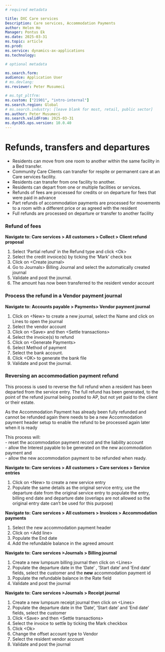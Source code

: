 ```yaml
---
# required metadata

title: DXC Care services 
Description: Care services, Accommodation Payments
author: Helen Ho 
Manager: Pontus Ek
ms.date: 2025-03-31
ms.topic: article
ms.prod: 
ms.service: dynamics-ax-applications
ms.technology: 

# optional metadata

ms.search.form: 
audience: Application User
# ms.devlang: 
ms.reviewer: Peter Musumeci 

# ms.tgt_pltfrm: 
ms.custom: ["21901", "intro-internal"]
ms.search.region: Global
# ms.search.industry: [leave blank for most, retail, public sector]
ms.author: Peter Musumeci
ms.search.validFrom: 2025-03-31
ms.dyn365.ops.version: 10.0.40
---
```


# Refunds, transfers and departures

-   Residents can move from one room to another within the same facility in a Bed transfer.
-   Community Care Clients can transfer for respite or permanent care at an Care services facility.
-   Residents can transfer from one facility to another.
-   Residents can depart from one or multiple facilities or services.
-   Refunds of fees are processed for credits or on departure for fees that were paid in advance
-   Part refunds of accommodation payments are processed for movements to a room with a different price or as agreed with the resident
-   Full refunds are processed on departure or transfer to another facility

### Refund of fees

**Navigate to: Care services \> All customers \> Collect \> Client refund proposal**

1.  Select ‘Partial refund’ in the Refund type and click \<Ok\>
2.  Select the credit invoice(s) by ticking the ‘Mark’ check box
3.  Click on \<Create journal\>
4.  Go to Journals\> Billing Journal and select the automatically created journal
5.  Validate and post the journal.
6.  The amount has now been transferred to the resident vendor account

### Process the refund in a Vendor payment journal

**Navigate to:** **Accounts payable \> Payments\> Vendor payment journal**

1.  Click on \<New\> to create a new journal, select the Name and click on Lines to open the journal
2.  Select the vendor account
3.  Click on \<Save\> and then \<Settle transactions\>
4.  Select the invoice(s) to refund
5.  Click on \<Generate Payments\>
6.  Select Method of payment
7.  Select the bank account.
8.  Click \<OK\> to generate the bank file
9.  Validate and post the journal.

### Reversing an accommodation payment refund

This process is used to reverse the full refund when a resident has been departed from the service entry. The full refund has been generated, to the point of the refund journal being posted to AP, but not yet paid to the client or their estate.

As the Accommodation Payment has already been fully refunded and cannot be refunded again there needs to be a new Accommodation payment header setup to enable the refund to be processed again later when it is ready

This process will:  
\- reset the accommodation payment record and the liability account  
\- allow the Interest payable to be generated on the new accommodation payment and   
\- allow the new accommodation payment to be refunded when ready.

**Navigate to: Care services \> All customers \> Care services \> Service entries**

1.  Click on \<New\> to create a new service entry
2.  Populate the same details as the original service entry, use the departure date from the original service entry to populate the entry, billing end date and departure date (overlaps are not allowed so the original entry date can’t be used for this purpose)

**Navigate to:** **Care services \> All customers \> Invoices \> Accommodation payments**

1.  Select the new accommodation payment header
2.  Click on \<Add line\>
3.  Populate the End date
4.  Add the refundable balance in the agreed amount

**Navigate to:** **Care services \>Journals \> Billing journal**

1.  Create a new lumpsum billing journal then click on \<Lines\>
2.  Populate the departure date in the ‘Date’ , ‘Start date’ and ‘End date’ fields, select the customer and the **new** accommodation payment id
3.  Populate the refundable balance in the Rate field
4.  Validate and post the journal

**Navigate to:** **Care services \>Journals \> Receipt journal**

1.  Create a new lumpsum receipt journal then click on \<Lines\>
2.  Populate the departure date in the ‘Date’, ‘Start date’ and ‘End date’ fields, select the customer
3.  Click \<Save\> and then \<Settle transactions\>
4.  Select the invoice to settle by ticking the Mark checkbox
5.  Click \<Ok\>
6.  Change the offset account type to Vendor
7.  Select the resident vendor account
8.  Validate and post the journal
